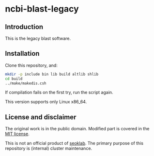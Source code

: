 # ncbi-blast-legacy

## Introduction

This is the legacy blast software.

## Installation

Clone this repository, and:

```bash
mkdir -p include bin lib build altlib shlib
cd build
../make/makedis.csh
```

If compilation fails on the first try, run the script again.

This version supports only Linux x86_64.

## License and disclaimer

The original work is in the public domain.
Modified part is covered in the [MIT license](LICENSE).

This is not an official product of [seoklab](https://github.com/seoklab).
The primary purpose of this repository is (internal) cluster maintenance.
